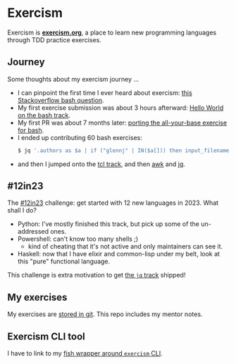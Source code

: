 # Exercism

Exercism is [**exercism.org**][exercism], a place to learn new programming languages through TDD practice exercises.

## Journey

Some thoughts about my exercism journey ...

* I can pinpoint the first time I ever heard about exercism: [this Stackoverflow bash question][so-bash-bats].
* My first exercise submission was about 3 hours afterward: [Hello World on the bash track][ex-bash-hw].
* My first PR was about 7 months later: [porting the all-your-base exercise for bash][gh-ex-pr1].
* I ended up contributing 60 bash exercises:
  ```sh
  $ jq '.authors as $a | if ("glennj" | IN($a[])) then input_filename else empty end' exercises/practice/*/.meta/config.json | wc -l
  ```
* and then I jumped onto the [tcl track][gh-ex-tcl], and then [awk][gh-ex-awk] and [jq][gh-ex-jq].

## #12in23

The [#12in23] challenge: get started with 12 new languages in 2023. What shall I do?

* Python: I've mostly finished this track, but pick up some of the un-addressed ones.
* Powershell: can't know too many shells ;)
    * kind of cheating that it's not active and only maintainers can see it.
* Haskell: now that I have elixir and common-lisp under my belt, look at this "pure" functional language.

This challenge is extra motivation to get [the `jq` track][gh-ex-jq] shipped!

## My exercises

My exercises are [stored in git][gh-glennj-ex].
This repo includes my mentor notes.

## Exercism CLI tool

I have to link to my [fish wrapper around `exercism` CLI][fish-wrapper].


[exercism]: https://exercism.org
[so-bash-bats]: https://stackoverflow.com/questions/52970751/exercism-bash-track
[ex-bash-hw]: https://exercism.org/tracks/bash/exercises/hello-world/solutions/glennj
[gh-ex-pr1]: https://github.com/exercism/bash/pull/278
[#12in23]: https://exercism.org/challenges/12in23
[gh-ex-jq]: https://github.com/exercism/jq
[gh-ex-tcl]: https://github.com/exercism/tcl
[gh-ex-awk]: https://github.com/exercism/awk
[gh-glennj-ex]: https://github.com/glennj/exercism.io
[fish-wrapper]:  https://github.com/glennj/exercism-cli-fish-wrapper
